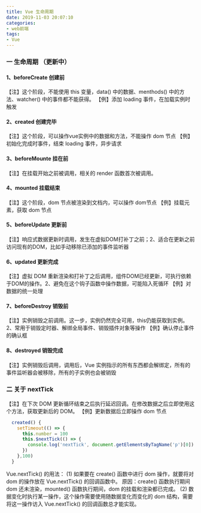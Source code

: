 ```yaml
---
title: Vue 生命周期
date: 2019-11-03 20:07:10
categories:
- web前端 
tags: 
- Vue
---
```


### 一 生命周期  （更新中）
#### 1、beforeCreate  创建前
【注】这个阶段，不能使用 this 变量，data() 中的数据、menthods() 中的方法、watcher() 中的事件都不能获得。
【例】添加 loading 事件，在加载实例时触发
<!-- more -->

#### 2、created 创建完毕
【注】这个阶段，可以操作vue实例中的数据和方法，不能操作 dom 节点
【例】初始化完成时事件，结束 loading 事件，异步请求

#### 3、beforeMounte 挂在前
【注】在挂载开始之前被调用，相关的 render 函数首次被调用。

#### 4、mounted 挂载结束
【注】这个阶段，dom 节点被渲染到文档内，可以操作 dom节点
【例】挂载元素，获取 dom 节点

#### 5、beforeUpdate 更新前
【注】响应式数据更新时调用，发生在虚拟DOM打补丁之前；2、适合在更新之前访问现有的DOM，比如手动移除已添加的事件监听器

#### 6、updated 更新完成
【注】虚拟 DOM 重新渲染和打补丁之后调用，组件DOM已经更新，可执行依赖于DOM的操作。2、避免在这个钩子函数中操作数据，可能陷入死循环
【例】对数据的统一处理

#### 7、beforeDestroy 销毁前
【注】实例销毁之前调用。这一步，实例仍然完全可用，this仍能获取到实例。2、常用于销毁定时器、解绑全局事件、销毁插件对象等操作
【例】确认停止事件的确认框

#### 8、destroyed 销毁完成
【注】实例销毁后调用，调用后，Vue 实例指示的所有东西都会解绑定，所有的事件监听器会被移除，所有的子实例也会被销毁 

### 二 关于 nextTick
【注】在下次 DOM 更新循环结束之后执行延迟回调。在修改数据之后立即使用这个方法，获取更新后的 DOM。
【例】更新数据后立即操作 dom 节点
``` javascript
  created() {
    setTimeout(() => {
      this.number = 100
      this.$nextTick(() => {
        console.log('nextTick', document.getElementsByTagName('p')[0])
      })
    },100)
  }
```
Vue.nextTick() 的用法：
(1) 如果要在 create() 函数中进行 dom 操作，就要将对 dom 的操作放在 Vue.nextTick() 的回调函数中。 原因：create() 函数执行期间 dom 还未渲染，mounted() 函数执行期间，dom 的挂载和渲染都已完成。
(2) 数据变化时执行某一操作，这个操作需要使用随数据变化而变化的 dom 结构，需要将这一操作访入 Vue.nextTick() 的回调函数总才能实现。